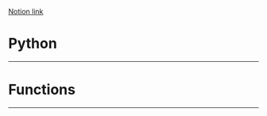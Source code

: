 [Notion link](https://www.notion.so/17-Python-f60640d24c8d4e3e8f32cda191e07854)

# Python
---
# Functions
---
